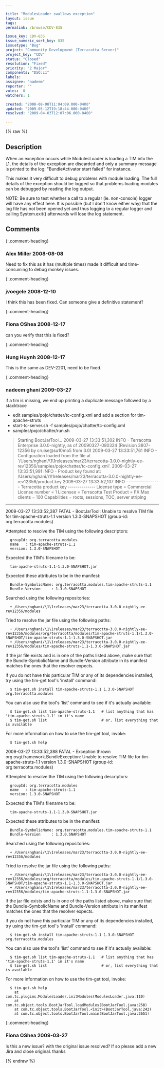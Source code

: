 ```yaml
---

title: "ModulesLoader swallows exception"
layout: issue
tags: 
permalink: /browse/CDV-835

issue_key: CDV-835
issue_numeric_sort_key: 835
issuetype: "Bug"
project: "Community Development (Terracotta Server)"
project_key: "CDV"
status: "Closed"
resolution: "Fixed"
priority: "2 Major"
components: "DSO:L1"
labels: 
assignee: "nadeem"
reporter: ""
votes:  0
watchers: 1

created: "2008-08-08T11:04:09.000-0400"
updated: "2009-05-12T19:18:44.000-0400"
resolved: "2009-04-03T12:07:06.000-0400"

---
```




{% raw %}



## Description

<div markdown="1" class="description">

When an exception occurs while ModulesLoader is loading a TIM into the L1, the details of the exception are discarded and only a summary message is printed to the log: "BundleActivator start failed" for instance.

This makes it very difficult to debug problems with module loading.  The full details of the exception should be logged so that problems loading modules can be debugged by reading the log output.

NOTE: Be sure to test whether a call to a regular (ie. non-console) logger will have any effect here. It is possible (but I don't know either way) that the log file has not been opened yet and thus logging to a regular logger and calling System.exit() afterwards will lose the log statement.

</div>

## Comments


{:.comment-heading}
### **Alex Miller** <span class="date">2008-08-08</span>

<div markdown="1" class="comment">

Need to fix this as it has (multiple times) made it difficult and time-consuming to debug monkey issues.

</div>


{:.comment-heading}
### **jvoegele** <span class="date">2008-12-10</span>

<div markdown="1" class="comment">

I think this has been fixed.  Can someone give a definitive statement?

</div>


{:.comment-heading}
### **Fiona OShea** <span class="date">2008-12-17</span>

<div markdown="1" class="comment">

can you verify that this is fixed?

</div>


{:.comment-heading}
### **Hung Huynh** <span class="date">2008-12-17</span>

<div markdown="1" class="comment">

This is the same as DEV-2201, need to be fixed. 

</div>


{:.comment-heading}
### **nadeem ghani** <span class="date">2009-03-27</span>

<div markdown="1" class="comment">

if a tim is missing, we end up printing a duplicate message followed by a stacktrace

- edit samples/pojo/chatter/tc-config.xml and add a <modules> section for tim-apache-struts
- start-tc-server.sh -f samples/pojo/chatter/tc-config.xml
-  samples/pojo/chatter/run.sh

> Starting BootJarTool...
2009-03-27 13:33:51,302 INFO - Terracotta Enterprise 3.0.0-nightly, as of 20090327-080324 (Revision 3807-12356 by cruise@su10mo5 from 3.0)
2009-03-27 13:33:51,761 INFO - Configuration loaded from the file at '/Users/nghani/\1\1releases/mar23/terracotta-3.0.0-nightly-ee-rev12356/samples/pojo/chatter/tc-config.xml'.
2009-03-27 13:33:51,991 INFO - Product key found at: /Users/nghani/\1\1releases/mar23/terracotta-3.0.0-nightly-ee-rev12356/product.key
2009-03-27 13:33:52,107 INFO - 
---------------- Terracotta product key --------------
License type = Commercial
License number = 1
Licensee = Terracotta Test
Product = FX
Max clients = 100
Capabilities = roots, sessions, TOC, server striping
------------------------------------------------------
2009-03-27 13:33:52,387 FATAL - BootJarTool: Unable to resolve TIM file for tim-apache-struts-1.1 version 1.3.0-SNAPSHOT (group-id: org.terracotta.modules)

   Attempted to resolve the TIM using the following descriptors:

      groupId: org.terracotta.modules
      name   : tim-apache-struts-1.1
      version: 1.3.0-SNAPSHOT

   Expected the TIM's filename to be:

      tim-apache-struts-1.1-1.3.0-SNAPSHOT.jar

   Expected these attributes to be in the manifest:

      Bundle-SymbolicName: org.terracotta.modules.tim-apache-struts-1.1
      Bundle-Version     : 1.3.0.SNAPSHOT

   Searched using the following repositories:

      + /Users/nghani/\1\1releases/mar23/terracotta-3.0.0-nightly-ee-rev12356/modules
      
   Tried to resolve the jar file using the following paths:

      + /Users/nghani/\1\1releases/mar23/terracotta-3.0.0-nightly-ee-rev12356/modules/org/terracotta/modules/tim-apache-struts-1.1/1.3.0-SNAPSHOT/tim-apache-struts-1.1-1.3.0-SNAPSHOT.jar
      + /Users/nghani/\1\1releases/mar23/terracotta-3.0.0-nightly-ee-rev12356/modules/tim-apache-struts-1.1-1.3.0-SNAPSHOT.jar
      
   If the jar file exists and is in one of the paths listed above, make sure that the Bundle-SymbolicName and
   Bundle-Version attribute in its manifest matches the ones that the resolver expects.

   If you do not have this particular TIM or any of its dependencies installed, try using the tim-get tool's 
   'install' command:

      $ tim-get.sh install tim-apache-struts-1.1 1.3.0-SNAPSHOT org.terracotta.modules

   You can also use the tool's 'list' command to see if it's actually available:

      $ tim-get.sh list tim-apache-struts-1.1   # list anything that has 'tim-apache-struts-1.1' in it's name
      $ tim-get.sh list                         # or, list everything that is available

   For more information on how to use the tim-get tool, invoke:

      $ tim-get.sh help 
2009-03-27 13:33:52,388 FATAL - Exception thrown
org.osgi.framework.BundleException: Unable to resolve TIM file for tim-apache-struts-1.1 version 1.3.0-SNAPSHOT (group-id: org.terracotta.modules)

   Attempted to resolve the TIM using the following descriptors:

      groupId: org.terracotta.modules
      name   : tim-apache-struts-1.1
      version: 1.3.0-SNAPSHOT

   Expected the TIM's filename to be:

      tim-apache-struts-1.1-1.3.0-SNAPSHOT.jar

   Expected these attributes to be in the manifest:

      Bundle-SymbolicName: org.terracotta.modules.tim-apache-struts-1.1
      Bundle-Version     : 1.3.0.SNAPSHOT

   Searched using the following repositories:

      + /Users/nghani/\1\1releases/mar23/terracotta-3.0.0-nightly-ee-rev12356/modules
      
   Tried to resolve the jar file using the following paths:

      + /Users/nghani/\1\1releases/mar23/terracotta-3.0.0-nightly-ee-rev12356/modules/org/terracotta/modules/tim-apache-struts-1.1/1.3.0-SNAPSHOT/tim-apache-struts-1.1-1.3.0-SNAPSHOT.jar
      + /Users/nghani/\1\1releases/mar23/terracotta-3.0.0-nightly-ee-rev12356/modules/tim-apache-struts-1.1-1.3.0-SNAPSHOT.jar
      
   If the jar file exists and is in one of the paths listed above, make sure that the Bundle-SymbolicName and
   Bundle-Version attribute in its manifest matches the ones that the resolver expects.

   If you do not have this particular TIM or any of its dependencies installed, try using the tim-get tool's 
   'install' command:

      $ tim-get.sh install tim-apache-struts-1.1 1.3.0-SNAPSHOT org.terracotta.modules

   You can also use the tool's 'list' command to see if it's actually available:

      $ tim-get.sh list tim-apache-struts-1.1   # list anything that has 'tim-apache-struts-1.1' in it's name
      $ tim-get.sh list                         # or, list everything that is available

   For more information on how to use the tim-get tool, invoke:

      $ tim-get.sh help 
        at com.tc.plugins.ModulesLoader.initModules(ModulesLoader.java:110)
        at com.tc.object.tools.BootJarTool.loadModules(BootJarTool.java:258)
        at com.tc.object.tools.BootJarTool.<init>(BootJarTool.java:242)
        at com.tc.object.tools.BootJarTool.main(BootJarTool.java:2651)

</div>


{:.comment-heading}
### **Fiona OShea** <span class="date">2009-03-27</span>

<div markdown="1" class="comment">

Is this a new issue? with the original issue resolved?
If so please add a new Jira and close original.
thanks

</div>



{% endraw %}

